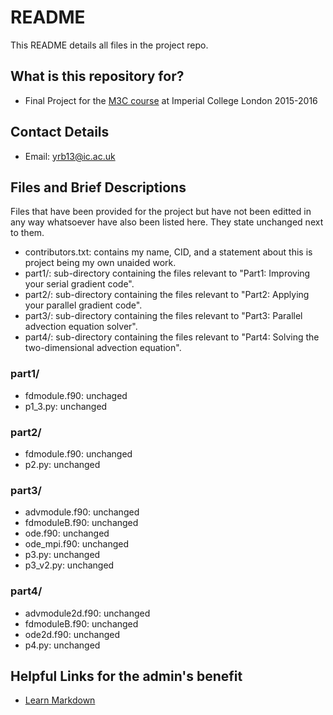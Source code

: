 # README #

This README details all files in the project repo.

## What is this repository for? ##

* Final Project for the [M3C course](http://imperialhpsc.bitbucket.org) at Imperial College London 2015-2016

## Contact Details ##

* Email: yrb13@ic.ac.uk

## Files and Brief Descriptions ##

Files that have been provided for the project but have not been editted in any way whatsoever have also been listed here. They state unchanged next to them.

* contributors.txt: contains my name, CID, and a statement about this is project being my own unaided work.
* part1/: sub-directory containing the files relevant to "Part1: Improving your serial gradient code".
* part2/: sub-directory containing the files relevant to "Part2: Applying your parallel gradient code".
* part3/: sub-directory containing the files relevant to "Part3: Parallel advection equation solver".
* part4/: sub-directory containing the files relevant to "Part4: Solving the two-dimensional advection equation".

### part1/ ###

* fdmodule.f90: unchaged
* p1_3.py: unchanged

### part2/ ###

* fdmodule.f90: unchanged
* p2.py: unchanged

### part3/ ###

* advmodule.f90: unchanged
* fdmoduleB.f90: unchanged
* ode.f90: unchanged
* ode_mpi.f90: unchanged
* p3.py: unchanged
* p3_v2.py: unchanged

### part4/ ###

* advmodule2d.f90: unchanged
* fdmoduleB.f90: unchanged
* ode2d.f90: unchanged
* p4.py: unchanged

## Helpful Links for the admin's benefit ##
* [Learn Markdown](https://bitbucket.org/tutorials/markdowndemo)
